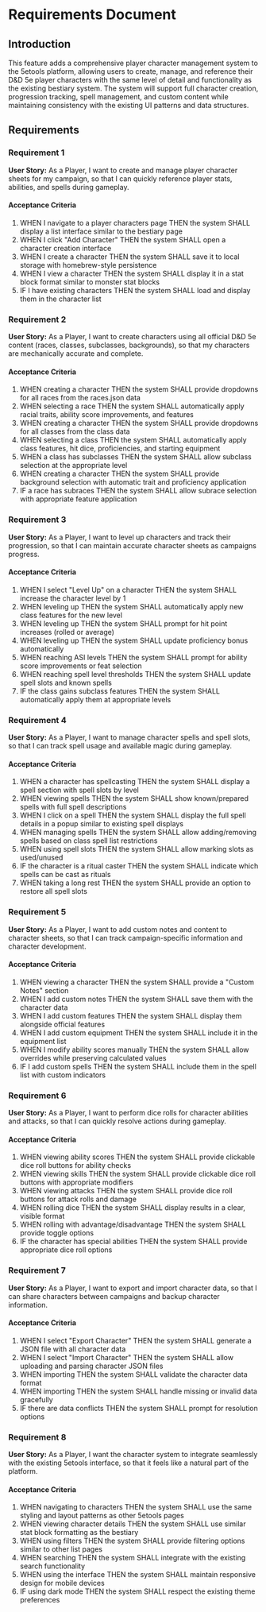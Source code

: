 # Requirements Document

## Introduction

This feature adds a comprehensive player character management system to the 5etools platform, allowing users to create, manage, and reference their D&D 5e player characters with the same level of detail and functionality as the existing bestiary system. The system will support full character creation, progression tracking, spell management, and custom content while maintaining consistency with the existing UI patterns and data structures.

## Requirements

### Requirement 1

**User Story:** As a Player, I want to create and manage player character sheets for my campaign, so that I can quickly reference player stats, abilities, and spells during gameplay.

#### Acceptance Criteria

1. WHEN I navigate to a player characters page THEN the system SHALL display a list interface similar to the bestiary page
2. WHEN I click "Add Character" THEN the system SHALL open a character creation interface
3. WHEN I create a character THEN the system SHALL save it to local storage with homebrew-style persistence
4. WHEN I view a character THEN the system SHALL display it in a stat block format similar to monster stat blocks
5. IF I have existing characters THEN the system SHALL load and display them in the character list

### Requirement 2

**User Story:** As a Player, I want to create characters using all official D&D 5e content (races, classes, subclasses, backgrounds), so that my characters are mechanically accurate and complete.

#### Acceptance Criteria

1. WHEN creating a character THEN the system SHALL provide dropdowns for all races from the races.json data
2. WHEN selecting a race THEN the system SHALL automatically apply racial traits, ability score improvements, and features
3. WHEN creating a character THEN the system SHALL provide dropdowns for all classes from the class data
4. WHEN selecting a class THEN the system SHALL automatically apply class features, hit dice, proficiencies, and starting equipment
5. WHEN a class has subclasses THEN the system SHALL allow subclass selection at the appropriate level
6. WHEN creating a character THEN the system SHALL provide background selection with automatic trait and proficiency application
7. IF a race has subraces THEN the system SHALL allow subrace selection with appropriate feature application

### Requirement 3

**User Story:** As a Player, I want to level up characters and track their progression, so that I can maintain accurate character sheets as campaigns progress.

#### Acceptance Criteria

1. WHEN I select "Level Up" on a character THEN the system SHALL increase the character level by 1
2. WHEN leveling up THEN the system SHALL automatically apply new class features for the new level
3. WHEN leveling up THEN the system SHALL prompt for hit point increases (rolled or average)
4. WHEN leveling up THEN the system SHALL update proficiency bonus automatically
5. WHEN reaching ASI levels THEN the system SHALL prompt for ability score improvements or feat selection
6. WHEN reaching spell level thresholds THEN the system SHALL update spell slots and known spells
7. IF the class gains subclass features THEN the system SHALL automatically apply them at appropriate levels

### Requirement 4

**User Story:** As a Player, I want to manage character spells and spell slots, so that I can track spell usage and available magic during gameplay.

#### Acceptance Criteria

1. WHEN a character has spellcasting THEN the system SHALL display a spell section with spell slots by level
2. WHEN viewing spells THEN the system SHALL show known/prepared spells with full spell descriptions
3. WHEN I click on a spell THEN the system SHALL display the full spell details in a popup similar to existing spell displays
4. WHEN managing spells THEN the system SHALL allow adding/removing spells based on class spell list restrictions
5. WHEN using spell slots THEN the system SHALL allow marking slots as used/unused
6. IF the character is a ritual caster THEN the system SHALL indicate which spells can be cast as rituals
7. WHEN taking a long rest THEN the system SHALL provide an option to restore all spell slots

### Requirement 5

**User Story:** As a Player, I want to add custom notes and content to character sheets, so that I can track campaign-specific information and character development.

#### Acceptance Criteria

1. WHEN viewing a character THEN the system SHALL provide a "Custom Notes" section
2. WHEN I add custom notes THEN the system SHALL save them with the character data
3. WHEN I add custom features THEN the system SHALL display them alongside official features
4. WHEN I add custom equipment THEN the system SHALL include it in the equipment list
5. WHEN I modify ability scores manually THEN the system SHALL allow overrides while preserving calculated values
6. IF I add custom spells THEN the system SHALL include them in the spell list with custom indicators

### Requirement 6

**User Story:** As a Player, I want to perform dice rolls for character abilities and attacks, so that I can quickly resolve actions during gameplay.

#### Acceptance Criteria

1. WHEN viewing ability scores THEN the system SHALL provide clickable dice roll buttons for ability checks
2. WHEN viewing skills THEN the system SHALL provide clickable dice roll buttons with appropriate modifiers
3. WHEN viewing attacks THEN the system SHALL provide dice roll buttons for attack rolls and damage
4. WHEN rolling dice THEN the system SHALL display results in a clear, visible format
5. WHEN rolling with advantage/disadvantage THEN the system SHALL provide toggle options
6. IF the character has special abilities THEN the system SHALL provide appropriate dice roll options

### Requirement 7

**User Story:** As a Player, I want to export and import character data, so that I can share characters between campaigns and backup character information.

#### Acceptance Criteria

1. WHEN I select "Export Character" THEN the system SHALL generate a JSON file with all character data
2. WHEN I select "Import Character" THEN the system SHALL allow uploading and parsing character JSON files
3. WHEN importing THEN the system SHALL validate the character data format
4. WHEN importing THEN the system SHALL handle missing or invalid data gracefully
5. IF there are data conflicts THEN the system SHALL prompt for resolution options

### Requirement 8

**User Story:** As a Player, I want the character system to integrate seamlessly with the existing 5etools interface, so that it feels like a natural part of the platform.

#### Acceptance Criteria

1. WHEN navigating to characters THEN the system SHALL use the same styling and layout patterns as other 5etools pages
2. WHEN viewing character details THEN the system SHALL use similar stat block formatting as the bestiary
3. WHEN using filters THEN the system SHALL provide filtering options similar to other list pages
4. WHEN searching THEN the system SHALL integrate with the existing search functionality
5. WHEN using the interface THEN the system SHALL maintain responsive design for mobile devices
6. IF using dark mode THEN the system SHALL respect the existing theme preferences